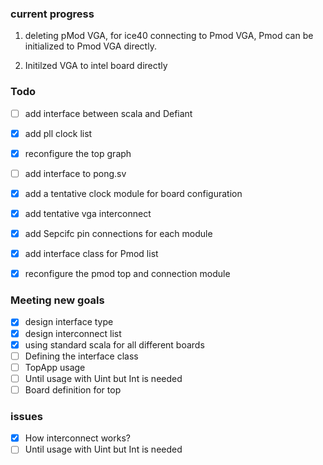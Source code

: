 

### current progress

1. deleting pMod VGA, for ice40 connecting to Pmod VGA, Pmod can be initialized to Pmod VGA directly.

2. Initilzed VGA to intel board directly



### Todo

- [ ] add interface between scala and Defiant
- [x] add pll clock list
- [x] reconfigure the top graph
- [ ] add interface to pong.sv
- [x] add a tentative clock module for board configuration
- [x] add tentative vga interconnect 
- [x] add Sepcifc pin connections for each module
- [x] add interface class for Pmod list
- [x] reconfigure the pmod top and connection module


### Meeting new goals

- [x] design interface type
- [x] design interconnect list
- [x] using standard scala for all different boards
- [ ] Defining the interface class
- [ ] TopApp usage
- [ ] Until usage with Uint but Int is needed
- [ ] Board definition for top

### issues

- [x] How interconnect works?
- [ ] Until usage with Uint but Int is needed